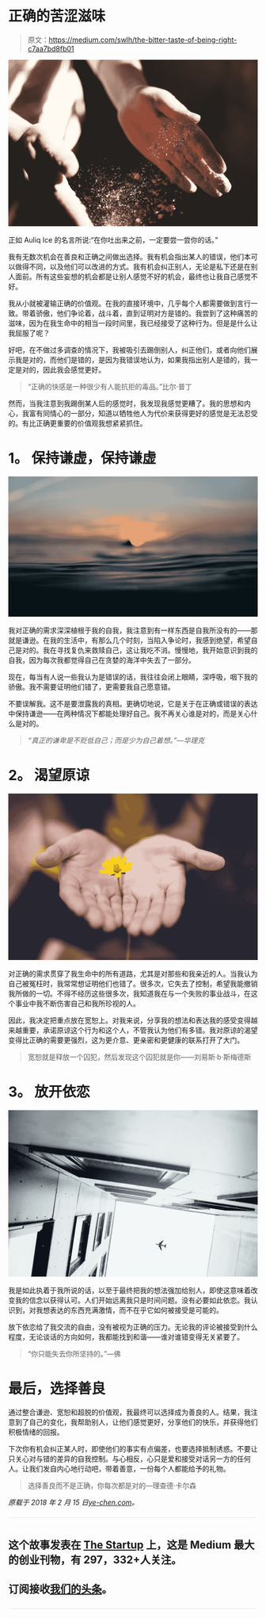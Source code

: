 # 正确的苦涩滋味

> 原文：<https://medium.com/swlh/the-bitter-taste-of-being-right-c7aa7bd8fb01>

![](img/2a2fcaf8d68cedd34347d0d8be17a639.png)

正如 Auliq Ice 的名言所说:“在你吐出来之前，一定要尝一尝你的话。”

我有无数次机会在善良和正确之间做出选择。我有机会指出某人的错误，他们本可以做得不同，以及他们可以改进的方式。我有机会纠正别人，无论是私下还是在别人面前。所有这些妄想的机会都是让别人感觉不好的机会，最终也让我自己感觉不好。

我从小就被灌输正确的价值观。在我的直接环境中，几乎每个人都需要做到言行一致。带着骄傲，他们争论着，战斗着，直到证明对方是错的。我尝到了这种痛苦的滋味，因为在我生命中的相当一段时间里，我已经接受了这种行为。但是是什么让我屈服了呢？

好吧，在不做过多调查的情况下，我被吸引去踢倒别人，纠正他们，或者向他们展示我是对的，而他们是错的，是因为我错误地认为，如果我指出别人是错的，我一定是对的，因此我会感觉更好。

> “正确的快感是一种很少有人能抗拒的毒品。”比尔·普丁

然而，当我注意到我踢倒某人后的感觉时，我发现我感觉更糟了。我的思想和内心，我富有同情心的一部分，知道以牺牲他人为代价来获得更好的感觉是无法忍受的。有比正确更重要的价值观我想紧紧抓住。

# **1。** **保持谦虚，保持谦虚**

![](img/98a4c4ffaa45b47031b9d3692986abf9.png)

我对正确的需求深深植根于我的自我，我注意到有一样东西是自我所没有的——那就是谦逊。在我的生活中，有那么几个时刻，当陷入争论时，我感到绝望，希望自己是对的。我在寻找复仇来救赎自己，这让我吃不消。慢慢地，我开始意识到我的自我，因为每次我都觉得自己在贪婪的海洋中失去了一部分。

现在，每当有人说一些我认为是错误的话，我往往会闭上眼睛，深呼吸，咽下我的骄傲。我不需要证明他们错了，更需要我自己愿意错。

不要误解我。这不是要泄露我的真相。更确切地说，它是关于在正确或错误的表达中保持谦逊——在两种情况下都能处理好自己。我不再关心谁是对的，而是关心什么是对的。

> *“真正的谦卑是不贬低自己；而是少为自己着想。”—华理克*

# **2。** **渴望原谅**

![](img/9522515b908ae0d9b201d780d0af4731.png)

对正确的需求贯穿了我生命中的所有道路，尤其是对那些和我亲近的人。当我认为自己被冤枉时，我常常想证明他们也错了。很多次，它失去了控制，希望我能撤销我所做的一切。不得不经历这些很多次，我知道我在与一个失败的事业战斗，在这个事业中我不断伤害自己和我所珍视的人。

因此，我决定把重点放在宽恕上。对我来说，分享我的想法和表达我的感受变得越来越重要，承诺原谅这个行为和这个人，不管我认为他们有多错。我对原谅的渴望变得比正确的需要更强烈，这为更介意、更亲密和更健康的联系打开了大门。

> 宽恕就是释放一个囚犯，然后发现这个囚犯就是你——刘易斯·b·斯梅德斯

# **3。** **放开依恋**

![](img/355ddbdca359ae7fa5c83f03daaec746.png)

我是如此执着于我所说的话，以至于最终把我的想法强加给别人，即使这意味着改变我的信念以获得认可。人们开始远离我只是时间问题。没有必要如此依恋。我认识到，对我想表达的东西充满激情，而不在乎它如何被接受是可能的。

放下依恋给了我交流的自由，没有被视为正确的压力。无论我的评论被接受到什么程度，无论谈话的方向如何，我都能找到和谐——谁对谁错变得无关紧要了。

> “你只能失去你所坚持的。”—佛

# **最后，选择善良**

通过整合谦逊、宽恕和超脱的价值观，我最终可以选择成为善良的人。结果，我注意到了自己的变化，我帮助别人，让他们感觉更好，分享他们的快乐，并获得他们积极情绪的回报。

下次你有机会纠正某人时，即使他们的事实有点偏差，也要选择抵制诱惑。不要让只关心对与错的差异的自我控制。与心相反，心只是爱和接受对话另一方的任何人。让我们发自内心地行动吧，带着善意，一份每个人都能给予的礼物。

> 选择善良而不是正确，你每次都是对的—理查德·卡尔森

*原载于 2018 年 2 月 15 日*[*ye-chen.com*](https://ye-chen.com/the-bitter-taste-of-being-right/)*。*

![](img/731acf26f5d44fdc58d99a6388fe935d.png)

## 这个故事发表在 [The Startup](https://medium.com/swlh) 上，这是 Medium 最大的创业刊物，有 297，332+人关注。

## 订阅接收[我们的头条](http://growthsupply.com/the-startup-newsletter/)。

![](img/731acf26f5d44fdc58d99a6388fe935d.png)